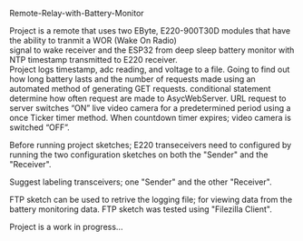 Remote-Relay-with-Battery-Monitor

Project is a remote that uses two EByte, E220-900T30D modules that have the ability to tranmit a WOR (Wake On Radio)  
signal to wake receiver and the ESP32 from deep sleep battery monitor with NTP timestamp transmitted to E220 receiver.  
Project logs timestamp, adc reading, and voltage to a file. Going to find out how long battery lasts and the number 
of requests made using an automated method of generating GET requests. conditional statement determine how often request 
are made to AsycWebServer. URL request to server switches “ON” live video camera for a predetermined period using a once 
Ticker timer method.  When countdown timer expires; video camera is switched “OFF”.

Before running project sketches; E220 transeceivers need to configured by running the two configuration sketches on both 
the "Sender" and the "Receiver".  

Suggest labeling transceivers; one "Sender" and the other "Receiver".

FTP sketch can be used to retrive the logging file; for viewing data from the battery monitoring data. FTP sketch was tested
using "Filezilla Client".

Project is a work in progress...
